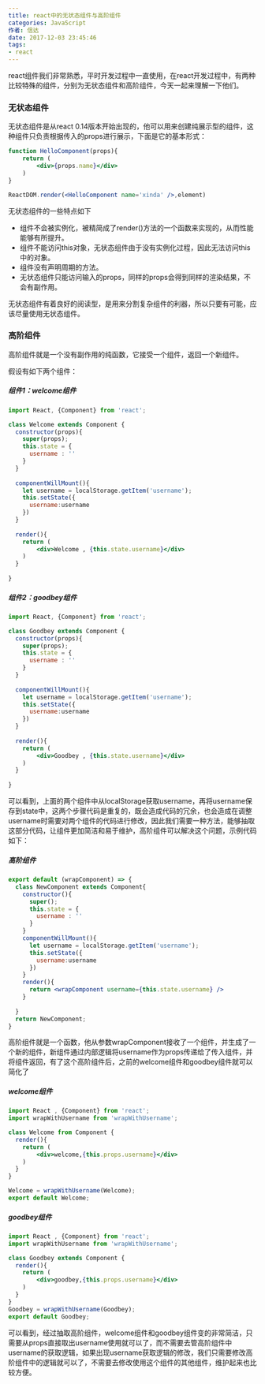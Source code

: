 ```yaml
---
title: react中的无状态组件与高阶组件
categories: JavaScript
作者: 信达
date: 2017-12-03 23:45:46
tags: 
- react
---
```


react组件我们非常熟悉，平时开发过程中一直使用，在react开发过程中，有两种比较特殊的组件，分别为无状态组件和高阶组件，今天一起来理解一下他们。

<!--more-->

### 无状态组件

无状态组件是从react 0.14版本开始出现的，他可以用来创建纯展示型的组件，这种组件只负责根据传入的props进行展示，下面是它的基本形式：

```jsx
function HelloComponent(props){
    return (
    	<div>{props.name}</div>
    )
}

ReactDOM.render(<HelloComponent name='xinda' />,element)
```

无状态组件的一些特点如下

- 组件不会被实例化，被精简成了render()方法的一个函数来实现的，从而性能能够有所提升。
- 组件不能访问this对象，无状态组件由于没有实例化过程，因此无法访问this中的对象。
- 组件没有声明周期的方法。
- 无状态组件只能访问输入的props，同样的props会得到同样的渲染结果，不会有副作用。

无状态组件有着良好的阅读型，是用来分割复杂组件的利器，所以只要有可能，应该尽量使用无状态组件。

### 高阶组件

高阶组件就是一个没有副作用的纯函数，它接受一个组件，返回一个新组件。

假设有如下两个组件：

##### 组件1：welcome组件

```jsx
import React, {Component} from 'react';

class Welcome extends Component {
  constructor(props){
    super(props);
    this.state = {
      username : ''
    }
  }
  
  componentWillMount(){
    let username = localStorage.getItem('username');
    this.setState({
      username:username
    })
  }
  
  render(){
    return (
    	<div>Welcome , {this.state.username}</div>
    )
  }
  
}
```

##### 组件2：goodbey组件

```jsx
import React, {Component} from 'react';

class Goodbey extends Component {
  constructor(props){
    super(props);
    this.state = {
      username : ''
    }
  }
  
  componentWillMount(){
    let username = localStorage.getItem('username');
    this.setState({
      username:username
    })
  }
  
  render(){
    return (
    	<div>Goodbey , {this.state.username}</div>
    )
  }
  
}
```

可以看到，上面的两个组件中从localStorage获取username，再将username保存到state中，这两个步骤代码是重复的，既会造成代码的冗余，也会造成在调整username时需要对两个组件的代码进行修改，因此我们需要一种方法，能够抽取这部分代码，让组件更加简洁和易于维护，高阶组件可以解决这个问题，示例代码如下：

##### 高阶组件

```jsx
export default (wrapComponent) => {
  class NewComponent extends Component{
    constructor(){
      super();
      this.state = {
        username : ''
      }
    }
    componentWillMount(){
      let username = localStorage.getItem('username');
      this.setState({
        username:username
      })
    }
    render(){
      return <wrapComponent username={this.state.username} />
    }
    
  }
  return NewComponent;
}
```

高阶组件就是一个函数，他从参数wrapComponent接收了一个组件，并生成了一个新的组件，新组件通过内部逻辑将username作为props传递给了传入组件，并将组件返回，有了这个高阶组件后，之前的welcome组件和goodbey组件就可以简化了

##### welcome组件

```jsx
import React , {Component} from 'react';
import wrapWithUsername from 'wrapWithUsername';

class Welcome from Component {
  render(){
    return (
    	<div>welcome,{this.props.username}</div>
    )
  }
}

Welcome = wrapWithUsername(Welcome);
export default Welcome;

```

##### goodbey组件

```jsx
import React , {Component} from 'react';
import wrapWithUsername from 'wrapWithUsername';

class Goodbey extends Component {
  render(){
    return (
    	<div>goodbey,{this.props.username}</div>
    )
  }
}
Goodbey = wrapWithUsername(Goodbey);
export default Goodbey;

```

可以看到，经过抽取高阶组件，welcome组件和goodbey组件变的非常简洁，只需要从props直接取出username使用就可以了，而不需要去管高阶组件中username的获取逻辑，如果出现username获取逻辑的修改，我们只需要修改高阶组件中的逻辑就可以了，不需要去修改使用这个组件的其他组件，维护起来也比较方便。

